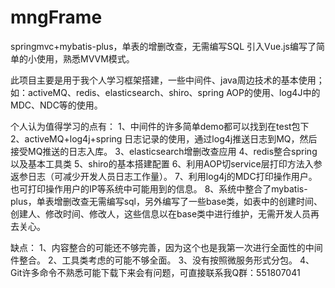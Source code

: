 # mngFrame
springmvc+mybatis-plus，单表的增删改查，无需编写SQL
引入Vue.js编写了简单的小使用，熟悉MVVM模式。

此项目主要是用于我个人学习框架搭建，一些中间件、java周边技术的基本使用；
如：activeMQ、redis、elasticsearch、shiro、spring AOP的使用、log4J中的MDC、NDC等的使用。

个人认为值得学习的点有：
1、中间件的许多简单demo都可以找到在test包下
2、activeMQ+log4j+spring 日志记录的使用，通过log4j推送日志到MQ，然后接受MQ推送的日志入库。
3、elasticsearch增删改查应用
4、redis整合spring以及基本工具类
5、shiro的基本搭建配置
6、利用AOP切service层打印方法入参返参日志（可减少开发人员日志工作量）。
7、利用log4j的MDC打印操作用户。也可打印操作用户的IP等系统中可能用到的信息。
8、系统中整合了mybatis-plus，单表增删改查无需编写sql，另外编写了一些base类，如表中的创建时间、创建人、修改时间、修改人，这些信息以在base类中进行维护，无需开发人员再去关心。

缺点：
1、内容整合的可能还不够完善，因为这个也是我第一次进行全面性的中间件整合。
2、工具类考虑的可能不够全面。
3、没有按照微服务形式分包。
4、Git许多命令不熟悉可能下载下来会有问题，可直接联系我Q群：551807041




